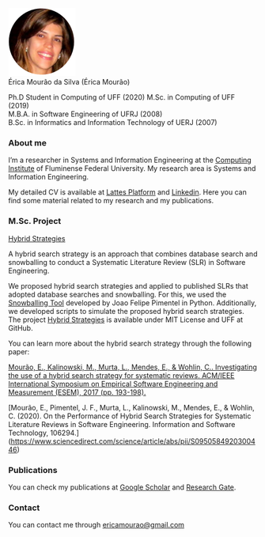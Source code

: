 ![Érica Mourão](https://github.com/ericamourao/ericamourao.github.io/raw/master/EricaMourao.png)  
Érica Mourão da Silva (Érica Mourão)

Ph.D Student in Computing of UFF (2020)
M.Sc. in Computing of UFF (2019)  
M.B.A. in Software Engineering of UFRJ (2008)    
B.Sc. in Informatics and Information Technology of UERJ (2007)



### **About me**

I’m a researcher in Systems and Information Engineering at the [Computing Institute](http://www.ic.uff.br/index.php/pt/) of Fluminense Federal University. My research area is Systems and Information Engineering.

My detailed CV is available at [Lattes Platform](http://lattes.cnpq.br/7734579927953717) and [Linkedin](https://www.linkedin.com/in/ericamourao/).
Here you can find some material related to my research and my publications.

### **M.Sc. Project**

[Hybrid Strategies](https://github.com/gems-uff/hybrid-strategies)

A hybrid search strategy is an approach that combines database search and snowballing to conduct a Systematic Literature Review (SLR) in Software Engineering.

We proposed hybrid search strategies and applied to published SLRs that adopted database searches and snowballing. For this, we used the [Snowballing Tool](https://github.com/JoaoFelipe/snowballing) developed by Joao Felipe Pimentel in Python. Additionally, we developed scripts to simulate the proposed hybrid search strategies. The project [Hybrid Strategies](https://github.com/gems-uff/hybrid-strategies) is available under MIT License and UFF at GitHub. 

You can learn more about the hybrid search strategy through the following paper:

[Mourão, E., Kalinowski, M., Murta, L., Mendes, E., & Wohlin, C.. Investigating the use of a hybrid search strategy for systematic reviews. ACM/IEEE International Symposium on Empirical Software Engineering and Measurement (ESEM), 2017 (pp. 193-198).](https://ieeexplore.ieee.org/abstract/document/8170102)

[Mourão, E., Pimentel, J. F., Murta, L., Kalinowski, M., Mendes, E., & Wohlin, C. (2020). On the Performance of Hybrid Search Strategies for Systematic Literature Reviews in Software Engineering. Information and Software Technology, 106294.]
(https://www.sciencedirect.com/science/article/abs/pii/S0950584920300446)



### **Publications**

You can check my publications at [Google Scholar](https://scholar.google.com.br/citations?hl=pt-BR&user=cNVoORsAAAAJ) and [Research Gate](https://www.researchgate.net/profile/Erica_Mourao2/publications).


### **Contact**

You can contact me through ericamourao@gmail.com
